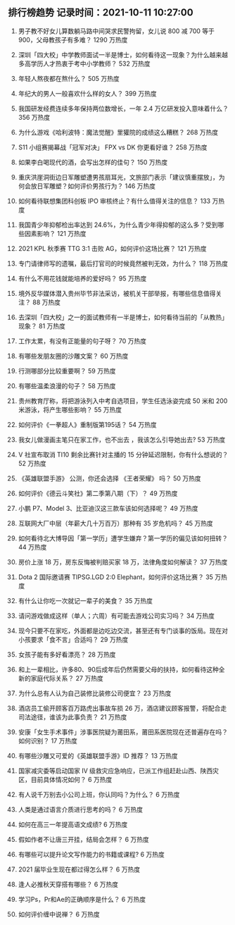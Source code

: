 
## 排行榜趋势 记录时间：2021-10-11 10:27:00
  
  1. 男子教不好女儿算数躺马路中间哭求民警拘留，女儿说 800 减 700 等于 900，父母教孩子有多难？ 1290 万热度
    
  2. 深圳「四大校」中学教师面试一半是博士，如何看待这一现象？为什么越来越多高学历人才热衷于考中小学教师？ 532 万热度
    
  3. 年轻人熬夜都在熬什么？ 505 万热度
    
  4. 年纪大的男人一般喜欢什么样的女人？ 399 万热度
    
  5. 我国研发经费连续多年保持两位数增长，一年 2.4 万亿研发投入意味着什么？ 356 万热度
    
  6. 为什么游戏《哈利波特：魔法觉醒》里獾院的成绩这么糟糕？ 268 万热度
    
  7. S11 小组赛揭幕战「冠军对决」 FPX vs DK 你更看好谁？ 258 万热度
    
  8. 如果李白喝现代的酒，会写出怎样的佳句？ 150 万热度
    
  9. 重庆洪崖洞街边日军雕塑遭男孩扇耳光，文旅部门表示「建议慎重摆放」，为何会放日军雕塑？如何评价男孩行为？ 146 万热度
    
  10. 如何看待联想集团科创板 IPO 审核终止？有什么值得关注的信息？ 133 万热度
    
  11. 我国青少年抑郁检出率达到 24.6%，为什么青少年得抑郁的这么多？受到哪些因素影响？ 121 万热度
    
  12. 2021 KPL 秋季赛 TTG 3:1 击败 AG，如何评价这场比赛？ 121 万热度
    
  13. 专门请律师写的遗嘱，最后打官司的时候竟然被判无效，为什么？ 118 万热度
    
  14. 有什么不用花钱就能培养的爱好吗？ 95 万热度
    
  15. 境外反华媒体潜入贵州毕节非法采访，被机关干部举报，有哪些信息值得关注？ 88 万热度
    
  16. 去深圳「四大校」之一的面试教师有一半是博士，如何看待当前的「从教热」现象？ 81 万热度
    
  17. 工作太累，有没有正能量的句子呀？ 70 万热度
    
  18. 有哪些发朋友圈的沙雕文案？ 60 万热度
    
  19. 行测哪部分比较重要啊？ 59 万热度
    
  20. 有哪些温柔浪漫的句子？ 58 万热度
    
  21. 贵州教育厅称，将把游泳列入中考自选项目，学生任选泳姿完成 50 米和 200 米游泳，将产生哪些影响？ 55 万热度
    
  22. 如何评价《一拳超人》重制版第195话？ 54 万热度
    
  23. 我女儿做漫画主笔只在家工作，也不出去 ，我该怎么引导她出去? 53 万热度
    
  24. V 社宣布取消 TI10 剩余比赛针对主播的 15 分钟延迟限制，你有什么想说的？ 52 万热度
    
  25. 《英雄联盟手游》 公测，你还会选择 《王者荣耀》 吗？ 50 万热度
    
  26. 如何评价《德云斗笑社》第二季第八期（下）？ 49 万热度
    
  27. 小鹏 P7、Model 3、比亚迪汉这三款车该如何选择呢？ 49 万热度
    
  28. 互联网大厂中层（年薪大几十万百万）那种有 35 岁危机吗？ 45 万热度
    
  29. 如何看待北大博导因「第一学历」遭学生嫌弃？第一学历的偏见该如何扭转？ 44 万热度
    
  30. 房价上涨 18 万，房东反悔被判赔买家 18 万，法律角度如何解读？ 37 万热度
    
  31. Dota 2 国际邀请赛 TIPSG.LGD 2:0 Elephant，如何评价这场比赛？ 35 万热度
    
  32. 有什么让你吃一次就记一辈子的美食？ 35 万热度
    
  33. 请问游戏做成这样（单人；六周）有可能去游戏公司实习吗？ 34 万热度
    
  34. 现今只要不在家吃，外面都是边吃边交流，甚至还有专门谈事的饭局。现在对小孩要求「食不言」合适吗？ 29 万热度
    
  35. 女孩子能有多好看漂亮？ 28 万热度
    
  36. 和上一辈相比，许多80、90后成年后仍然需要父母的扶持，如何看待这种全新的家庭代际关系？ 27 万热度
    
  37. 为什么总有人认为自己装修比装修公司便宜？ 23 万热度
    
  38. 酒店员工偷开顾客百万路虎出事故车损 26 万，酒店建议顾客报警，将配合走司法途径，谁该为此事负责？ 21 万热度
    
  39. 安康「女生手术事件」涉事医院疑为莆田系，莆田系医院现在还普遍存在吗？如何识别？ 17 万热度
    
  40. 有哪些沙雕又可爱的《英雄联盟手游》ID 推荐？ 13 万热度
    
  41. 国家减灾委等启动国家 Ⅳ 级救灾应急响应，已派工作组赶赴山西、陕西灾区，目前具体情况如何？ 6 万热度
    
  42. 有人说千万别去小公司上班，你认同吗？为什么？ 6 万热度
    
  43. 人类是通过语言介质进行思考的吗？ 6 万热度
    
  44. 如何在高三一年提高语文成绩? 6 万热度
    
  45. 假如作者不让唐三开挂，结局会怎样？ 6 万热度
    
  46. 有哪些可以提升论文写作能力的书籍或课程? 6 万热度
    
  47. 2021 届毕业生现在都过得怎么样？ 6 万热度
    
  48. 逢人必推秋天穿搭有哪些？ 6 万热度
    
  49. 学习Ps，Pr和Ae的正确顺序是什么？ 6 万热度
    
  50. 如何评价缠中说禅？ 6 万热度
    